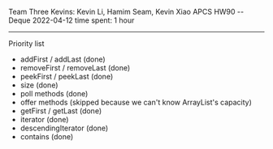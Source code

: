 Team Three Kevins: Kevin Li, Hamim Seam, Kevin Xiao
APCS
HW90 -- Deque
2022-04-12
time spent: 1 hour
***
Priority list
* addFirst / addLast (done)
* removeFirst / removeLast (done)
* peekFirst / peekLast (done)
* size (done)
* poll methods (done)
* offer methods (skipped because we can't know ArrayList's capacity)
* getFirst / getLast (done)
* iterator (done)
* descendingIterator (done)
* contains (done)
